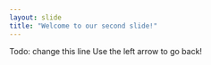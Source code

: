 ```yaml
---
layout: slide
title: "Welcome to our second slide!"
---
```

Todo: change this line
Use the left arrow to go back!